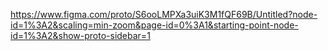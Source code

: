 https://www.figma.com/proto/S6ooLMPXa3uiK3M1fQF69B/Untitled?node-id=1%3A2&scaling=min-zoom&page-id=0%3A1&starting-point-node-id=1%3A2&show-proto-sidebar=1
